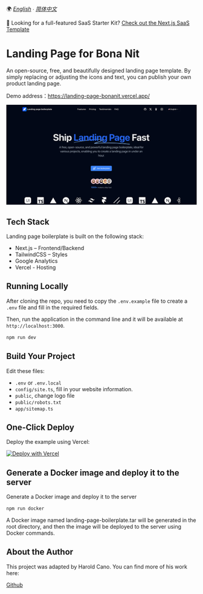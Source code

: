 🌍 _[English](README.md) ∙ [简体中文](README-zh.md)_

🚀 Looking for a full-featured SaaS Starter Kit? [Check out the Next.js SaaS Template](https://nexty.dev)

# Landing Page for Bona Nit

An open-source, free, and beautifully designed landing page template. By simply replacing or adjusting the icons and text, you can publish your own product landing page.

Demo address：https://landing-page-bonanit.vercel.app/

[![Landing page boilerplate](./public/og.png)](https://landing-page-bonanit.vercel.app/)

## Tech Stack

Landing page boilerplate is built on the following stack:

- Next.js – Frontend/Backend
- TailwindCSS – Styles
- Google Analytics
- Vercel - Hosting

## Running Locally

After cloning the repo, you need to copy the `.env.example` file to create a `.env` file and fill in the required fields.

Then, run the application in the command line and it will be available at `http://localhost:3000`.

```bash
npm run dev
```

## Build Your Project

Edit these files:

- `.env` or `.env.local`
- `config/site.ts`, fill in your website information.
- `public`, change logo file
- `public/robots.txt`
- `app/sitemap.ts`

## One-Click Deploy

Deploy the example using Vercel:

[![Deploy with Vercel](https://vercel.com/button)](https://vercel.com/new/clone?repository-url=https://github.com/Kano85/Landingpage-bonanit&project-name=landing-page-bonanit&repository-name=landing-page-bonanit&demo-title=LandingPageBonanit&demo-description=Landing%20page%20for%20Bona%20Nit.&demo-url=https://landing-page-bonanit.vercel.app/&demo-image=https://landing-page-bonanit.vercel.app/og.png)

## Generate a Docker image and deploy it to the server

Generate a Docker image and deploy it to the server

```bash
npm run docker
```

A Docker image named landing-page-boilerplate.tar will be generated in the root directory, and then the image will be deployed to the server using Docker commands.

## About the Author

This project was adapted by Harold Cano. You can find more of his work here:

[Github](https://github.com/Kano85)

